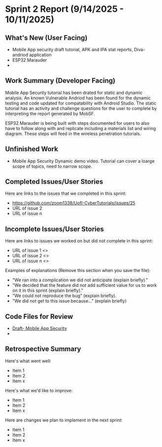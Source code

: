 # Sprint 2 Report (9/14/2025 - 10/11/2025)

## What's New (User Facing)
 * Mobile App security draft tutorial, APK and IPA stat reports, Diva-andriod application
 * ESP32 Marauder
 * 

## Work Summary (Developer Facing)

Mobile App Security tutorial has been drated for static and dynamic analysis. An known Vulnerable Andriod has been found for the dynamic testing and code updated for compatability with Android Studio. The static tutorial has an activity and challenge questions for the user to complete by interpreting the report generated by MobSF. 

ESP32 Marauder is being built with steps documented for users to also have to follow along with and replicate including a materials list and wiring diagram. These steps will feed in the wireless penetration tutorials.

## Unfinished Work
* Mobile App Security Dynamic demo video. Tutorial can cover a loarge scope of topics, need to narrow scope.


## Completed Issues/User Stories
Here are links to the issues that we completed in this sprint:

 * https://github.com/zoom1338/UofI-CyberTutorials/issues/25
 * URL of issue 2
 * URL of issue n


 
 ## Incomplete Issues/User Stories
 Here are links to issues we worked on but did not complete in this sprint:
 
 * URL of issue 1 <<One sentence explanation of why issue was not completed>>
 * URL of issue 2 <<One sentence explanation of why issue was not completed>>
 * URL of issue n <<One sentence explanation of why issue was not completed>>
 
 Examples of explanations (Remove this section when you save the file):
  * "We ran into a complication we did not anticipate (explain briefly)." 
  * "We decided that the feature did not add sufficient value for us to work on it in this sprint (explain briefly)."
  * "We could not reproduce the bug" (explain briefly).
  * "We did not get to this issue because..." (explain briefly)

## Code Files for Review
 
 * [Draft- Mobile App Security]( https://github.com/zoom1338/UofI-CyberTutorials/blob/MobileAppSec/MobileAppSecurity/Drafts/Draft-Mobile%20App%20Security.docx )
 * 
 
## Retrospective Summary
Here's what went well:
  * Item 1
  * Item 2
  * Item x
 
Here's what we'd like to improve:
   * Item 1
   * Item 2
   * Item x
  
Here are changes we plan to implement in the next sprint:
   * Item 1
   * Item 2
   * Item x